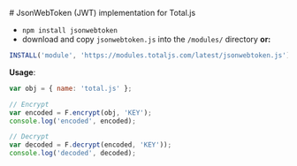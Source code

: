 # JsonWebToken (JWT) implementation for Total.js

- `npm install jsonwebtoken`
- download and copy `jsonwebtoken.js` into the `/modules/` directory __or:__

```javascript
INSTALL('module', 'https://modules.totaljs.com/latest/jsonwebtoken.js')
```

__Usage__:

```javascript
var obj = { name: 'total.js' };

// Encrypt
var encoded = F.encrypt(obj, 'KEY');
console.log('encoded', encoded);

// Decrypt
var decoded = F.decrypt(encoded, 'KEY'));
console.log('decoded', decoded);
```

